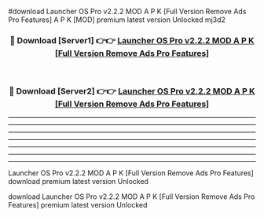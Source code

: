#download Launcher OS Pro v2.2.2 MOD A P K [Full Version Remove Ads Pro Features]  A P K [MOD] premium latest version Unlocked mj3d2 



<div align="center">
<h3>🔴 Download [Server1] 👉👉 <a href="https://apkdownload2.web.app/">Launcher OS Pro v2.2.2 MOD A P K [Full Version Remove Ads Pro Features] </a></h3><br>

<h3>🔴 Download [Server2] 👉👉 <a href="https://apkdownload2.web.app/">Launcher OS Pro v2.2.2 MOD A P K [Full Version Remove Ads Pro Features] </a></h3>
</div>





----------------------------------------------------------

----------------------------------------------------------

----------------------------------------------------------

----------------------------------------------------------

----------------------------------------------------------

----------------------------------------------------------

----------------------------------------------------------

Launcher OS Pro v2.2.2 MOD A P K [Full Version Remove Ads Pro Features]  download premium latest version Unlocked

download Launcher OS Pro v2.2.2 MOD A P K [Full Version Remove Ads Pro Features]  premium latest version Unlocked
